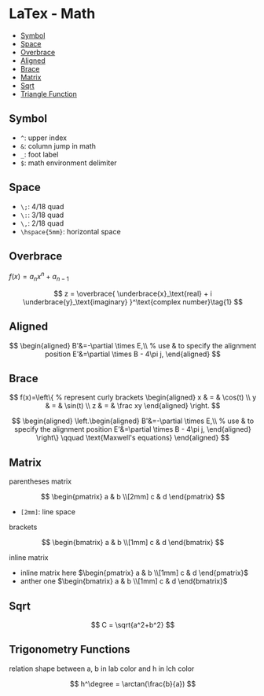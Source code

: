 # LaTex - Math

* [Symbol](#symbol)
* [Space](#space)
* [Overbrace](#overbrace)
* [Aligned](#aligned)
* [Brace](#brace)
* [Matrix](#matrix)
* [Sqrt](#sqrt)
* [Triangle Function](#triangle-function)

## Symbol

- `^`: upper index
- `&`: column jump in math
- `_`: foot label
- `$`: math environment delimiter

## Space

- `\;`: 4/18 quad
- `\:`: 3/18 quad
- `\,`: 2/18 quad
- `\hspace{5mm}`: horizontal space

## Overbrace

$f(x)=a_nx^n+a_{n-1}$

$$
z = \overbrace{
   \underbrace{x}_\text{real} + i
   \underbrace{y}_\text{imaginary}
  }^\text{complex number}\tag{1}
$$

## Aligned

$$
\begin{aligned}
B'&=-\partial \times E,\\         % use & to specify the alignment position
E'&=\partial \times B - 4\pi j,
\end{aligned}
$$

## Brace

$$
f(x)=\left\{          % represent curly brackets
\begin{aligned}
x & = & \cos(t) \\
y & = & \sin(t) \\
z & = & \frac xy
\end{aligned}
\right.
$$

$$
\begin{aligned}
 \left.\begin{aligned}
        B'&=-\partial \times E,\\         % use & to specify the alignment position
        E'&=\partial \times B - 4\pi j,
       \end{aligned}
 \right\}
 \qquad \text{Maxwell's equations}
\end{aligned}
$$

## Matrix

parentheses matrix

$$
\begin{pmatrix}
a & b \\[2mm]
c & d
\end{pmatrix}
$$

- `[2mm]`: line space

brackets

$$
\begin{bmatrix}
a & b \\[1mm]
c & d
\end{bmatrix}
$$

inline matrix

- inline matrix here $\begin{pmatrix} a & b \\[1mm] c & d \end{pmatrix}$
- anther one $\begin{bmatrix} a & b \\[1mm] c & d \end{bmatrix}$

## Sqrt

$$
C = \sqrt{a^2+b^2}
$$

## Trigonometry Functions

relation shape between a, b in lab color and h in lch color

$$
h^\degree = \arctan(\frac{b}{a})
$$

